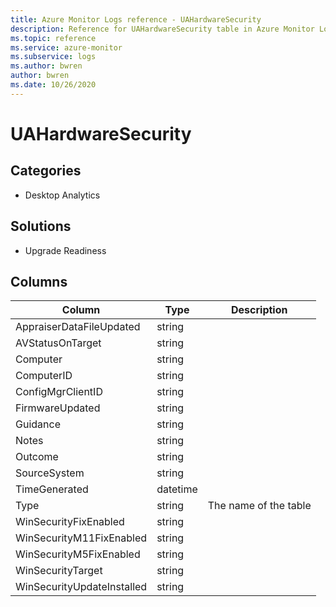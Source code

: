 ```yaml
---
title: Azure Monitor Logs reference - UAHardwareSecurity
description: Reference for UAHardwareSecurity table in Azure Monitor Logs.
ms.topic: reference
ms.service: azure-monitor
ms.subservice: logs
ms.author: bwren
author: bwren
ms.date: 10/26/2020
---
```


# UAHardwareSecurity

 

## Categories

- Desktop Analytics
## Solutions

- Upgrade Readiness




## Columns

|Column|Type|Description|
|---|---|---|
|AppraiserDataFileUpdated|string||
|AVStatusOnTarget|string||
|Computer|string||
|ComputerID|string||
|ConfigMgrClientID|string||
|FirmwareUpdated|string||
|Guidance|string||
|Notes|string||
|Outcome|string||
|SourceSystem|string||
|TimeGenerated|datetime||
|Type|string|The name of the table|
|WinSecurityFixEnabled|string||
|WinSecurityM11FixEnabled|string||
|WinSecurityM5FixEnabled|string||
|WinSecurityTarget|string||
|WinSecurityUpdateInstalled|string||

